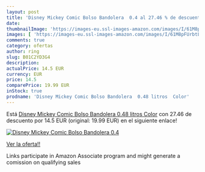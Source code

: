```yaml
---
layout: post
title: 'Disney Mickey Comic Bolso Bandolera  0.4 al 27.46 % de descuento'
date: 
thumbnailImage: 'https://images-eu.ssl-images-amazon.com/images/I/61M8pFUrbtL._SL200_.jpg'
images: [ 'https://images-eu.ssl-images-amazon.com/images/I/61M8pFUrbtL._SL200_.jpg' ]
comments: true
category: ofertas
author: ring
slug: B01C2YD3G4
description:
actualPrice: 14.5 EUR
currency: EUR
price: 14.5
comparePrice: 19.99 EUR
inStock: true
prodname: 'Disney Mickey Comic Bolso Bandolera  0.48 litros  Color'
---
```


Está [Disney Mickey Comic Bolso Bandolera  0.48 litros  Color](https://www.amazon.es/dp/B01C2YD3G4/?tag=tolees-21) con 27.46 de descuento por 14.5 EUR (original: 19.99 EUR) en el siguiente enlace!

[![Disney Mickey Comic Bolso Bandolera  0.4](https://images-eu.ssl-images-amazon.com/images/I/61M8pFUrbtL._SL200_.jpg)](https://www.amazon.es/dp/B01C2YD3G4/?tag=tolees-21)

[Ver la oferta!!](https://www.amazon.es/dp/B01C2YD3G4/?tag=tolees-21)

Links participate in Amazon Associate program and might generate a comission on qualifying sales


